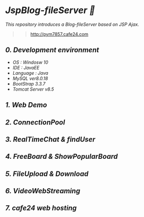 # ***JspBlog-fileServer :eyes:***
*This repository introduces a Blog-fileServer based on JSP Ajax.*
<br>
>> http://pym7857.cafe24.com

## ***0. Development environment***
* *OS : Windosw 10*
* *IDE : JavaEE*
* *Language : Java*
* *MySQL ver8.0.18*
* *BootStrap 3.3.7*
* *Tomcat Server v8.5*

## ***1. Web Demo***

## ***2. ConnectionPool***

## ***3. RealTimeChat & findUser***

## ***4. FreeBoard & ShowPopularBoard***

## ***5. FileUpload & Download***

## ***6. VideoWebStreaming***

## ***7. cafe24 web hosting***


